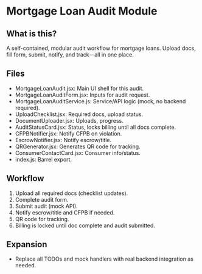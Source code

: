 # Mortgage Loan Audit Module

## What is this?
A self-contained, modular audit workflow for mortgage loans. Upload docs, fill form, submit, notify, and track—all in one place.

## Files
- MortgageLoanAudit.jsx: Main UI shell for this audit.
- MortgageLoanAuditForm.jsx: Inputs for audit request.
- MortgageLoanAuditService.js: Service/API logic (mock, no backend required).
- UploadChecklist.jsx: Required docs, upload status.
- DocumentUploader.jsx: Uploads, progress.
- AuditStatusCard.jsx: Status, locks billing until all docs complete.
- CFPBNotifier.jsx: Notify CFPB on violation.
- EscrowNotifier.jsx: Notify escrow/title.
- QRGenerator.jsx: Generates QR code for tracking.
- ConsumerContactCard.jsx: Consumer info/status.
- index.js: Barrel export.

## Workflow
1. Upload all required docs (checklist updates).
2. Complete audit form.
3. Submit audit (mock API).
4. Notify escrow/title and CFPB if needed.
5. QR code for tracking.
6. Billing is locked until doc complete and audit submitted.

## Expansion
- Replace all TODOs and mock handlers with real backend integration as needed.